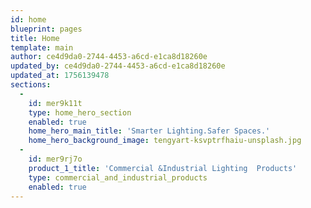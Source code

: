 ```yaml
---
id: home
blueprint: pages
title: Home
template: main
author: ce4d9da0-2744-4453-a6cd-e1ca8d18260e
updated_by: ce4d9da0-2744-4453-a6cd-e1ca8d18260e
updated_at: 1756139478
sections:
  -
    id: mer9k11t
    type: home_hero_section
    enabled: true
    home_hero_main_title: 'Smarter Lighting.Safer Spaces.'
    home_hero_background_image: tengyart-ksvptrfhaiu-unsplash.jpg
  -
    id: mer9rj7o
    product_1_title: 'Commercial &Industrial Lighting  Products'
    type: commercial_and_industrial_products
    enabled: true
---
```

